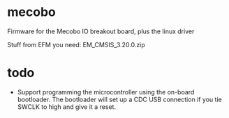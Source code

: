 mecobo
======

Firmware for the Mecobo IO breakout board, plus the linux driver

Stuff from EFM you need:
EM_CMSIS_3.20.0.zip

todo
======
 - Support programming the microcontroller using the on-board bootloader. The bootloader will set up a CDC USB connection if you tie SWCLK to high and give it a reset. 
